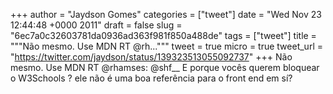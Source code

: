 
+++
author = "Jaydson Gomes"
categories = ["tweet"]
date = "Wed Nov 23 12:44:48 +0000 2011"
draft = false
slug = "6ec7a0c32603781da0936ad363f981f850a488de"
tags = ["tweet"]
title = """Não mesmo. Use MDN RT @rh..."""
tweet = true
micro = true
tweet_url = "https://twitter.com/jaydson/status/139323513055092737"
+++
Não mesmo. Use MDN RT @rhamses: @shf__ E porque vocês querem bloquear o W3Schools ? ele não é uma boa referência para o front end em sí?
